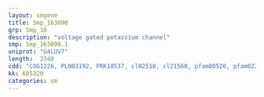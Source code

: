```yaml
---
layout: smgene
title: Smp_163090
grp: Smp_16
description: "voltage gated potassium channel"
smp: Smp_163090.1
uniprot: "G4LUV7"
length:  2340
cdd: "COG1226, PLN03192, PRK10537, cl02518, cl21560, pfam00520, pfam02214, pfam07885, smart00225"
kk: K05320
categories: sm
---
```

